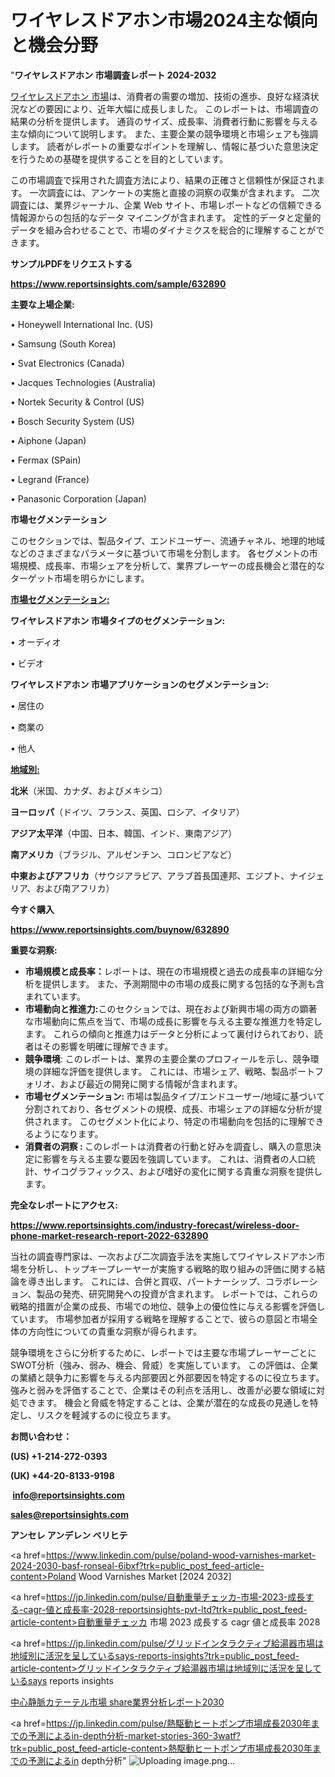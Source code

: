 # ワイヤレスドアホン市場2024主な傾向と機会分野

"<strong>ワイヤレスドアホン 市場調査レポート 2024-2032</strong>

<a href=https://www.reportsinsights.com/sample/632890>ワイヤレスドアホン 市場</a>は、消費者の需要の増加、技術の進歩、良好な経済状況などの要因により、近年大幅に成長しました。 このレポートは、市場調査の結果の分析を提供します。 通貨のサイズ、成長率、消費者行動に影響を与える主な傾向について説明します。 また、主要企業の競争環境と市場シェアも強調します。 読者がレポートの重要なポイントを理解し、情報に基づいた意思決定を行うための基礎を提供することを目的としています。

この市場調査で採用された調査方法により、結果の正確さと信頼性が保証されます。 一次調査には、アンケートの実施と直接の洞察の収集が含まれます。 二次調査には、業界ジャーナル、企業 Web サイト、市場レポートなどの信頼できる情報源からの包括的なデータ マイニングが含まれます。 定性的データと定量的データを組み合わせることで、市場のダイナミクスを総合的に理解することができます。

<strong><b>サンプルPDFをリクエストする</b></strong>

<a href=https://www.reportsinsights.com/sample/632890><strong><u>https://www.reportsinsights.com/sample/632890</u></strong></a>

<strong>主要な上場企業:</strong>

• Honeywell International Inc. (US)

• Samsung (South Korea)

• Svat Electronics (Canada)

• Jacques Technologies (Australia)

• Nortek Security & Control (US)

• Bosch Security System (US)

• Aiphone (Japan)

• Fermax (SPain)

• Legrand (France)

• Panasonic Corporation (Japan)

<strong>市場セグメンテーション</strong>

このセクションでは、製品タイプ、エンドユーザー、流通チャネル、地理的地域などのさまざまなパラメータに基づいて市場を分割します。 各セグメントの市場規模、成長率、市場シェアを分析して、業界プレーヤーの成長機会と潜在的なターゲット市場を明らかにします。

<strong><u>市場セグメンテーション</u></strong><strong><u>:</u></strong>

<strong>ワイヤレスドアホン 市場タイプのセグメンテーション:</strong>

• オーディオ

• ビデオ

<strong>ワイヤレスドアホン 市場アプリケーションのセグメンテーション:</strong>

• 居住の

• 商業の

• 他人

<strong><u>地域別</u></strong><strong><u>:</u></strong>

<strong>北米</strong>（米国、カナダ、およびメキシコ）

<strong>ヨーロッパ</strong>（ドイツ、フランス、英国、ロシア、イタリア）

<strong>アジア太平洋</strong>（中国、日本、韓国、インド、東南アジア）

<strong>南アメリカ</strong>（ブラジル、アルゼンチン、コロンビアなど）

<strong>中東およびアフリカ</strong>（サウジアラビア、アラブ首長国連邦、エジプト、ナイジェリア、および南アフリカ）

<strong>今すぐ購入</strong>

<a href=https://www.reportsinsights.com/buynow/632890><strong><u>https://www.reportsinsights.com/buynow/632890</u></strong></a>

<strong>重要な洞察:</strong>
<ul>
  <li><strong>市場規模と成長率：</strong>レポートは、現在の市場規模と過去の成長率の詳細な分析を提供します。 また、予測期間中の市場の成長に関する包括的な予測も含まれています。</li>
  <li><strong>市場動向と推進力:</strong>このセクションでは、現在および新興市場の両方の顕著な市場動向に焦点を当て、市場の成長に影響を与える主要な推進力を特定します。 これらの傾向と推進力はデータと分析によって裏付けられており、読者はその影響を明確に理解できます。</li>
  <li><strong>競争環境</strong>: このレポートは、業界の主要企業のプロフィールを示し、競争環境の詳細な評価を提供します。 これには、市場シェア、戦略、製品ポートフォリオ、および最近の開発に関する情報が含まれます。</li>
  <li><strong>市場セグメンテーション: </strong>市場は製品タイプ/エンドユーザー/地域に基づいて分割されており、各セグメントの規模、成長、市場シェアの詳細な分析が提供されます。 このセグメント化により、特定の市場動向を包括的に理解できるようになります。</li>
  <li><strong>消費者の洞察 : </strong>このレポートは消費者の行動と好みを調査し、購入の意思決定に影響を与える主要な要因を強調しています。 これは、消費者の人口統計、サイコグラフィックス、および嗜好の変化に関する貴重な洞察を提供します。</li>
</ul>
<strong>完全なレポートにアクセス:</strong>

<a href=https://www.reportsinsights.com/industry-forecast/wireless-door-phone-market-research-report-2022-632890><strong><u><b>https://www.reportsinsights.com/industry-forecast/wireless-door-phone-market-research-report-2022-632890</b></u></strong></a>

当社の調査専門家は、一次および二次調査手法を実施してワイヤレスドアホン市場を分析し、トップキープレーヤーが実施する戦略的取り組みの評価に関する結論を導き出します。 これには、合併と買収、パートナーシップ、コラボレーション、製品の発売、研究開発への投資が含まれます。 レポートでは、これらの戦略的措置が企業の成長、市場での地位、競争上の優位性に与える影響を評価しています。 市場参加者が採用する戦略を理解することで、彼らの意図と市場全体の方向性についての貴重な洞察が得られます。

競争環境をさらに分析するために、レポートでは主要な市場プレーヤーごとにSWOT分析（強み、弱み、機会、脅威）を実施しています。 この評価は、企業の業績と競争力に影響を与える内部要因と外部要因を特定するのに役立ちます。 強みと弱みを評価することで、企業はその利点を活用し、改善が必要な領域に対処できます。 機会と脅威を特定することは、企業が潜在的な成長の見通しを特定し、リスクを軽減するのに役立ちます。

<strong>お問い合わせ：</strong>

<strong>(US) +1-214-272-0393</strong>

<strong>(UK) +44-20-8133-9198</strong>

<strong> </strong><a href=info@reportsinsights.com><strong><u>info@reportsinsights.com</u></strong></a>

<a href=sales@reportsinsights.com><strong><u>sales@reportsinsights.com</u></strong></a>

<strong>アンセレ アンデレン ベリヒテ</strong>

<a href=https://www.linkedin.com/pulse/poland-wood-varnishes-market-2024-2030-basf-ronseal-6ibxf?trk=public_post_feed-article-content>Poland Wood Varnishes Market [2024 2032]</a>

<a href=https://jp.linkedin.com/pulse/自動重量チェッカ-市場-2023-成長する-cagr-値と成長率-2028-reportsinsights-pvt-ltd?trk=public_post_feed-article-content>自動重量チェッカ 市場 2023 成長する cagr 値と成長率 2028</a>

<a href=https://jp.linkedin.com/pulse/グリッドインタラクティブ給湯器市場は地域別に活況を呈しているsays-reports-insights?trk=public_post_feed-article-content>グリッドインタラクティブ給湯器市場は地域別に活況を呈しているsays reports insights</a>

<a href=https://www.linkedin.com/pulse/中心静脈カテーテル市場-share業界分析レポート2030-community-market-research-kjnvf/>中心静脈カテーテル市場 share業界分析レポート2030</a>

<a href=https://jp.linkedin.com/pulse/熱駆動ヒートポンプ市場成長2030年までの予測によるin-depth分析-market-stories-360-3watf?trk=public_post_feed-article-content>熱駆動ヒートポンプ市場成長2030年までの予測によるin depth分析</a>"
![Uploading image.png…]()

